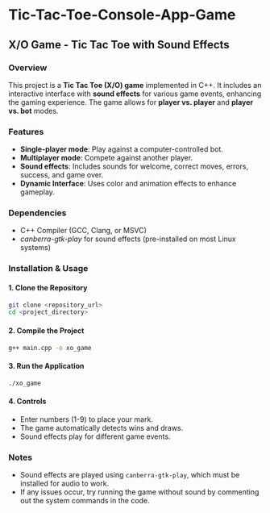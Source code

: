 # Tic-Tac-Toe-Console-App-Game
## X/O Game - Tic Tac Toe with Sound Effects

### Overview
This project is a **Tic Tac Toe (X/O) game** implemented in C++. It includes an interactive interface with **sound effects** for various game events, enhancing the gaming experience. The game allows for **player vs. player** and **player vs. bot** modes.

### Features
- **Single-player mode**: Play against a computer-controlled bot.
- **Multiplayer mode**: Compete against another player.
- **Sound effects**: Includes sounds for welcome, correct moves, errors, success, and game over.
- **Dynamic Interface**: Uses color and animation effects to enhance gameplay.

### Dependencies
- C++ Compiler (GCC, Clang, or MSVC)
- *canberra-gtk-play* for sound effects (pre-installed on most Linux systems)

### Installation & Usage
#### 1. Clone the Repository
```bash
git clone <repository_url>
cd <project_directory>
```

#### 2. Compile the Project
```bash
g++ main.cpp -o xo_game
```

#### 3. Run the Application
```bash
./xo_game
```

#### 4. Controls
- Enter numbers (1-9) to place your mark.
- The game automatically detects wins and draws.
- Sound effects play for different game events.

### Notes
- Sound effects are played using `canberra-gtk-play`, which must be installed for audio to work.
- If any issues occur, try running the game without sound by commenting out the system commands in the code.

